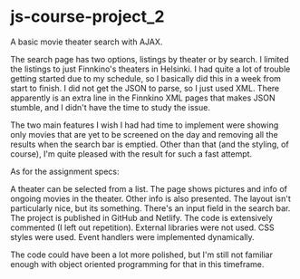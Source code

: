 # js-course-project_2
A basic movie theater search with AJAX.

The search page has two options, listings by theater or by search. I limited the listings to just Finnkino's theaters in Helsinki.
I had quite a lot of trouble getting started due to my schedule, so I basically did this in a week from start to finish.
I did not get the JSON to parse, so I just used XML. There apparently is an extra line in the Finnkino XML pages that makes
JSON stumble, and I didn't have the time to study the issue.

The two main features I wish I had had time to implement were showing only movies that are yet to be screened on the day and removing all the results when the search bar is emptied. Other than that (and the styling, of course), I'm quite pleased with the result for such a fast attempt.

As for the assignment specs:

A theater can be selected from a list.
The page shows pictures and info of ongoing movies in the theater.
Other info is also presented.
The layout isn't particularly nice, but its something.
There's an input field in the search bar.
The project is published in GitHub and Netlify.
The code is extensively commented (I left out repetition).
External libraries were not used.
CSS styles were used.
Event handlers were implemented dynamically.

The code could have been a lot more polished, but I'm still not familiar enough with object oriented programming for that in this timeframe.
